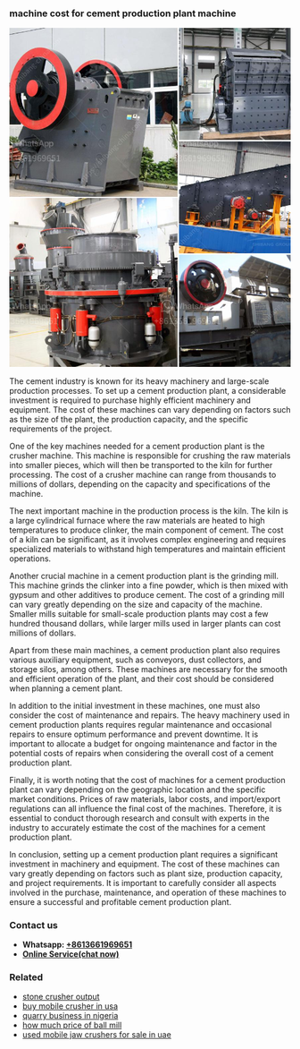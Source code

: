 <h3>machine cost for cement production plant machine</h3><img src='1708587040.jpg' alt=''><p>The cement industry is known for its heavy machinery and large-scale production processes. To set up a cement production plant, a considerable investment is required to purchase highly efficient machinery and equipment. The cost of these machines can vary depending on factors such as the size of the plant, the production capacity, and the specific requirements of the project.</p><p>One of the key machines needed for a cement production plant is the crusher machine. This machine is responsible for crushing the raw materials into smaller pieces, which will then be transported to the kiln for further processing. The cost of a crusher machine can range from thousands to millions of dollars, depending on the capacity and specifications of the machine.</p><p>The next important machine in the production process is the kiln. The kiln is a large cylindrical furnace where the raw materials are heated to high temperatures to produce clinker, the main component of cement. The cost of a kiln can be significant, as it involves complex engineering and requires specialized materials to withstand high temperatures and maintain efficient operations.</p><p>Another crucial machine in a cement production plant is the grinding mill. This machine grinds the clinker into a fine powder, which is then mixed with gypsum and other additives to produce cement. The cost of a grinding mill can vary greatly depending on the size and capacity of the machine. Smaller mills suitable for small-scale production plants may cost a few hundred thousand dollars, while larger mills used in larger plants can cost millions of dollars.</p><p>Apart from these main machines, a cement production plant also requires various auxiliary equipment, such as conveyors, dust collectors, and storage silos, among others. These machines are necessary for the smooth and efficient operation of the plant, and their cost should be considered when planning a cement plant.</p><p>In addition to the initial investment in these machines, one must also consider the cost of maintenance and repairs. The heavy machinery used in cement production plants requires regular maintenance and occasional repairs to ensure optimum performance and prevent downtime. It is important to allocate a budget for ongoing maintenance and factor in the potential costs of repairs when considering the overall cost of a cement production plant.</p><p>Finally, it is worth noting that the cost of machines for a cement production plant can vary depending on the geographic location and the specific market conditions. Prices of raw materials, labor costs, and import/export regulations can all influence the final cost of the machines. Therefore, it is essential to conduct thorough research and consult with experts in the industry to accurately estimate the cost of the machines for a cement production plant.</p><p>In conclusion, setting up a cement production plant requires a significant investment in machinery and equipment. The cost of these machines can vary greatly depending on factors such as plant size, production capacity, and project requirements. It is important to carefully consider all aspects involved in the purchase, maintenance, and operation of these machines to ensure a successful and profitable cement production plant.</p><h3>Contact us</h3><ul><li><strong>Whatsapp:&nbsp;<a href="https://wa.me/8613661969651">+8613661969651</a></strong></li><li><a href="https://swt.shibang-china.com/?git&amp;zhl&amp;machine cost for cement production plant machine"><strong>Online Service(chat now)</strong></a></li></ul><h3>Related</h3><ul><li><a href='stone crusher output.md'>stone crusher output</a></li><li><a href='buy mobile crusher in usa.md'>buy mobile crusher in usa</a></li><li><a href='quarry business in nigeria.md'>quarry business in nigeria</a></li><li><a href='how much price of ball mill.md'>how much price of ball mill</a></li><li><a href='used mobile jaw crushers for sale in uae.md'>used mobile jaw crushers for sale in uae</a></li></ul>